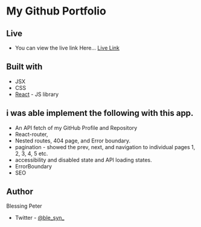 # My Github Portfolio

## Live
- You can view the live link Here... [Live Link](https://my-github-ble-syn.vercel.app/)

## Built with
- JSX
- CSS
- [React](https://reactjs.org/) - JS library



## i was able implement the following with this app.
- An API fetch of my GitHub Profile and Repository
- React-router, 
- Nested routes, 404 page, and Error boundary. 
- pagination - showed the prev, next, and navigation to individual pages 1, 2, 3, 4, 5 etc.
- accessibility and disabled state and API loading states.
- ErrorBoundary
- SEO


## Author
Blessing Peter
- Twitter - [@ble_syn_](https://www.twitter.com/ble_syn_)







